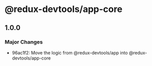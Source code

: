 # @redux-devtools/app-core

## 1.0.0

### Major Changes

- 96ac1f2: Move the logic from @redux-devtools/app into @redux-devtools/app-core
